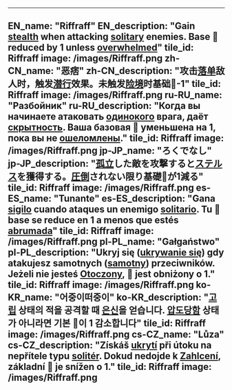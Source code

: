 ---

EN_name: "Riffraff"
EN_description: "Gain <u>stealth</u> when attacking <u>solitary</u> enemies. Base 🔸 reduced by 1 unless <u>overwhelmed</u>"
tile_id: Riffraff
image: /images/Riffraff.png
zh-CN_name: "恶痞"
zh-CN_description: "攻击<u>落单</u>敌人时，触发<u>潜行</u>效果。未触发<u>险境</u>时基础🔸-1"
tile_id: Riffraff
image: /images/Riffraff.png
ru-RU_name: "Разбойник"
ru-RU_description: "Когда вы начинаете атаковать <u>одинокого</u> врага, даёт <u>скрытность</u>. Ваша базовая 🔸 уменьшена на 1, пока вы не <u>ошеломлены</u>."
tile_id: Riffraff
image: /images/Riffraff.png
jp-JP_name: "ろくでなし"
jp-JP_description: "<u>孤立</u>した敵を攻撃すると<u>ステルス</u>を獲得する。<u>圧倒</u>されない限り基礎🔸が1減る"
tile_id: Riffraff
image: /images/Riffraff.png
es-ES_name: "Tunante"
es-ES_description: "Gana <u>sigilo</u> cuando ataques un enemigo <u>solitario</u>. Tu 🔸 base se reduce en 1 a menos que estés <u>abrumada</u>"
tile_id: Riffraff
image: /images/Riffraff.png
pl-PL_name: "Gałgaństwo"
pl-PL_description: "Ukryj się (<u>ukrywanie się</u>) gdy atakujesz samotnych (<u>samotny</u>) przeciwników. Jeżeli nie jesteś <u>Otoczony</u>, 🔸 jest obniżony o 1."
tile_id: Riffraff
image: /images/Riffraff.png
ko-KR_name: "어중이떠중이"
ko-KR_description: "<u>고립</u> 상태의 적을 공격할 때 <u>은신</u>을 얻습니다. <u>압도당함</u> 상태가 아니라면 기본 🔸이 1 감소합니다"
tile_id: Riffraff
image: /images/Riffraff.png
cs-CZ_name: "Lůza"
cs-CZ_description: "Získáš <u>ukrytí</u> při útoku na nepřítele typu <u>solitér</u>. Dokud nedojde k <u>Zahlcení</u>, základní 🔸 je snížen o 1."
tile_id: Riffraff
image: /images/Riffraff.png
---